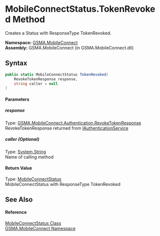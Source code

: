 MobileConnectStatus.TokenRevoked Method
=======================================
Creates a Status with ResponseType TokenRevoked.

**Namespace:** [GSMA.MobileConnect][1]  
**Assembly:** GSMA.MobileConnect (in GSMA.MobileConnect.dll)

Syntax
------

```csharp
public static MobileConnectStatus TokenRevoked(
	RevokeTokenResponse response,
	string caller = null
)
```

#### Parameters

##### *response*
Type: [GSMA.MobileConnect.Authentication.RevokeTokenResponse][2]  
RevokeTokenResponse returned from [IAuthenticationService][3]

##### *caller* (Optional)
Type: [System.String][4]  
Name of calling method

#### Return Value
Type: [MobileConnectStatus][5]  
MobileConnectStatus with ResponseType TokenRevoked

See Also
--------

#### Reference
[MobileConnectStatus Class][5]  
[GSMA.MobileConnect Namespace][1]  

[1]: ../README.md
[2]: ../../GSMA.MobileConnect.Authentication/RevokeTokenResponse/README.md
[3]: ../../GSMA.MobileConnect.Authentication/IAuthenticationService/README.md
[4]: http://msdn.microsoft.com/en-us/library/s1wwdcbf
[5]: README.md
[6]: ../../_icons/Help.png
